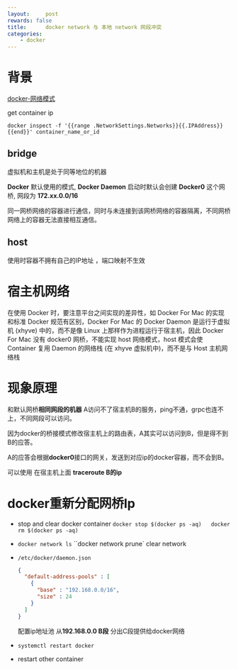 ```yaml
---
layout:     post
rewards: false
title:      docker network 与 本地 network 网段冲突
categories:
    - docker
---
```



# 背景

[docker-网络模式](https://docs.docker.com/network/#network-drivers)

get container ip

```
docker inspect -f '{{range .NetworkSettings.Networks}}{{.IPAddress}}{{end}}' container_name_or_id	
```





## **bridge**

虚拟机和主机是处于同等地位的机器



**Docker** 默认使用的模式, **Docker Daemon** 启动时默认会创建 **Docker0** 这个网桥, 网段为 **172.xx.0.0/16** 

同一网桥网络的容器进行通信，同时与未连接到该网桥网络的容器隔离，不同网桥网络上的容器无法直接相互通信。

## host

使用时容器不拥有自己的IP地址 ，端口映射不生效



# 宿主机网络

在使用 Docker 时，要注意平台之间实现的差异性，如 Docker For Mac 的实现和标准 Docker 规范有区别，Docker For Mac 的 Docker Daemon 是运行于虚拟机 (xhyve) 中的，而不是像 Linux 上那样作为进程运行于宿主机，因此 Docker For Mac 没有 docker0 网桥，不能实现 host 网络模式，host 模式会使 Container 复用 Daemon 的网络栈 (在 xhyve 虚拟机中)，而不是与 Host 主机网络栈







# 现象原理

和默认网桥**相同网段的机器** A访问不了宿主机B的服务，ping不通，grpc也连不上，不同网段可以访问。



因为docker的桥接模式修改宿主机上的路由表，A其实可以访问到B，但是得不到B的应答。

A的应答会根据**docker0**接口的网关，发送到对应ip的docker容器，而不会到B。

可以使用 在宿主机上面 **traceroute B的ip**



#  docker重新分配网桥Ip

- stop and clear docker container  `docker stop $(docker ps -aq)   docker rm $(docker ps -aq)`

- `docker network ls`  ``docker network prune`  clear  network

- `/etc/docker/daemon.json`

  ```json
  {
    "default-address-pools" : [
      {
        "base" : "192.168.0.0/16",
        "size" : 24
      }
    ]
  }
  
  ```

  配置ip地址池  从**192.168.0.0 B段** 分出C段提供给docker网络

- `systemctl restart docker`

- restart other container


